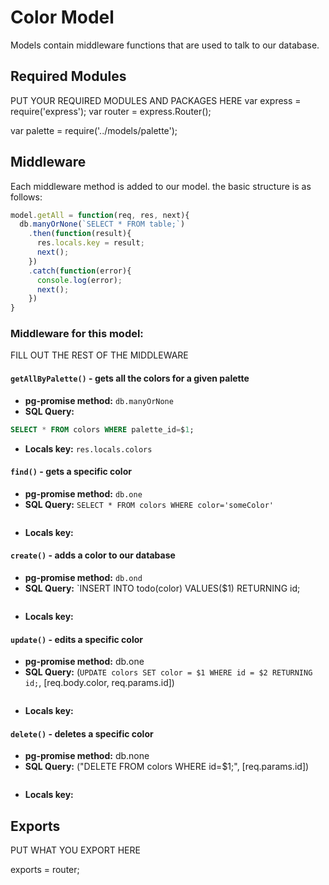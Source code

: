 # Color Model
Models contain middleware functions that are used to talk to our database. 

## Required Modules 
PUT YOUR REQUIRED MODULES AND PACKAGES HERE
var express = require('express');
var router = express.Router();

var palette = require('../models/palette');
## Middleware
Each middleware method is added to our model. the basic structure is as follows:

```js
model.getAll = function(req, res, next){
  db.manyOrNone(`SELECT * FROM table;`)
    .then(function(result){
      res.locals.key = result;
      next();
    })
    .catch(function(error){
      console.log(error);
      next();
    })
}
```

### Middleware for this model:

FILL OUT THE REST OF THE MIDDLEWARE

#### `getAllByPalette()` - gets all the colors for a given palette 
- **pg-promise method:** `db.manyOrNone`
- **SQL Query:**
```sql 
SELECT * FROM colors WHERE palette_id=$1;
```
- **Locals key:** `res.locals.colors`
#### `find()` - gets a specific color
- **pg-promise method:** `db.one`
- **SQL Query:** `SELECT * FROM colors WHERE color='someColor'`
```sql 
```
- **Locals key:**  
#### `create()` - adds a color to our database
- **pg-promise method:** `db.ond`
- **SQL Query:** `INSERT INTO todo(color) VALUES($1) RETURNING id;
```sql 
```
- **Locals key:**  
#### `update()` - edits a specific color
- **pg-promise method:** db.one
- **SQL Query:** (`UPDATE colors SET color = $1
   WHERE id = $2 RETURNING id;`, [req.body.color, req.params.id])
```sql 
```
- **Locals key:** 
#### `delete()` - deletes a specific color
- **pg-promise method:** db.none
- **SQL Query:** ("DELETE FROM colors WHERE id=$1;", [req.params.id])
```sql 
```
- **Locals key:**  

## Exports
PUT WHAT YOU EXPORT HERE

exports = router;